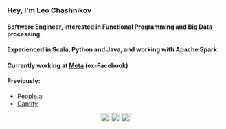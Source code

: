 <h3 align="left">Hey, I'm Leo Chashnikov </h3>
<h4 align="left">Software Engineer, interested in Functional Programming and Big Data processing. </h4>
<h4 align="left">Experienced in Scala, Python and Java, and working with Apache Spark.</h4>

<p align="left">
<h4> Currently working at <a href="https://facebook.com">Meta</a> (ex-Facebook) </h4>
<h4> Previously: </h4>
  <ul>
    <li> <a href="https://people.ai/">People.ai</a>
    <li> <a href="https://www.captifytechnologies.com/">Captify</a>
  </ul>
</p>

<p align="center">
  <a href="https://www.linkedin.com/in/leonidchashnikov/" target="blank"><img align="center" src="https://cdn.jsdelivr.net/npm/simple-icons@3.0.1/icons/linkedin.svg" alt="https://www.linkedin.com/in/leonidchashnikov/" height="20" width="20" /></a>
    <a href="https://www.facebook.com/RayanRal" target="blank"><img align="center" src="https://cdn.jsdelivr.net/npm/simple-icons@3.0.1/icons/facebook.svg" alt="https://www.facebook.com/RayanRal" height="20" width="20" /></a>
   <a href="https://twitter.com/RayanRal" target="blank"><img align="center" src="https://cdn.jsdelivr.net/npm/simple-icons@3.0.1/icons/twitter.svg" alt="https://twitter.com/RayanRal" height="20" width="20" /></a>
</p>
